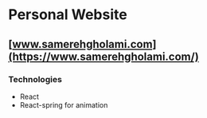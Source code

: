 # Personal Website

## [www.samerehgholami.com](https://www.samerehgholami.com/)

### Technologies
* React
* React-spring for animation
